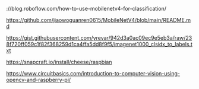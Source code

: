 
://blog.roboflow.com/how-to-use-mobilenetv4-for-classification/

https://github.com/jiaowoguanren0615/MobileNetV4/blob/main/README.md

https://gist.githubusercontent.com/yrevar/942d3a0ac09ec9e5eb3a/raw/238f720ff059c1f82f368259d1ca4ffa5dd8f9f5/imagenet1000_clsidx_to_labels.txt

https://snapcraft.io/install/cheese/raspbian

https://www.circuitbasics.com/introduction-to-computer-vision-using-opencv-and-raspberry-pi/
